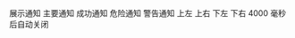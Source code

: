 <NotificationA />
<coco-button type="primary" @click="open1">展示通知</coco-button>
<NotificationB />
<coco-button type="primary" @click="open2">主要通知</coco-button>
<coco-button type="success" @click="open3">成功通知</coco-button>
<coco-button type="danger" @click="open4">危险通知</coco-button>
<coco-button type="warning" @click="open5">警告通知</coco-button>
<NotificationC />
<coco-button type="primary" @click="open6">上左</coco-button>
<coco-button type="primary" @click="open7">上右</coco-button>
<coco-button type="primary" @click="open8">下左</coco-button>
<coco-button type="primary" @click="open9">下右</coco-button>
<NotificationD />
<coco-button type="primary" @click="open10">4000 毫秒后自动关闭</coco-button>
<NotificationE />

<script setup>
  import NotificationA from './notificationA.md'
  import NotificationB from './notificationB.md'
  import NotificationC from './notificationC.md'
  import NotificationD from './notificationD.md'
  import NotificationE from './notificationE.md'
  import { Notification } from '@coco-ui/components'
  function open1() {
    Notification({
      title: '提示',
      message: '这里是提示的文案'
    })
  }
  function open2() {
    Notification({
      title: '主要提示',
      message: '这是一个主要提示',
      type: 'primary'
    })
  }
  function open3() {
    Notification({
      title: '成功提示',
      message: '这是一个成功提示',
      type: 'success'
    })
  }
  function open4() {
    Notification({
      title: '危险提示',
      message: '这是一个危险提示',
      type: 'danger'
    })
  }
  function open5() {
    Notification({
      title: '警告提示',
      message: '这是一个警告提示',
      type: 'warning'
    })
  }
  function open6() {
    Notification({
      title: '提示',
      message: '这里是提示的文案',
      position: 'top-left'
    })
  }
  function open7() {
    Notification({
      title: '提示',
      message: '这里是提示的文案',
      position: 'top-right'
    })
  }
  function open8() {
    Notification({
      title: '提示',
      message: '这里是提示的文案',
      position: 'bottom-left'
    })
  }
  function open9() {
    Notification({
      title: '提示',
      message: '这里是提示的文案',
      position: 'bottom-right'
    })
  }
  function open10() {
    Notification({
      title: '提示',
      message: '4000 毫秒后自动关闭',
      time: 4000
    })
  }
</script>
